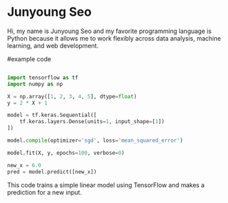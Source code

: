 # Junyoung Seo

Hi, my name is Junyoung Seo and my favorite programming language is Python because it allows me to work flexibly across data analysis, machine learning, and web development.


#example code

```python

import tensorflow as tf
import numpy as np

X = np.array([1, 2, 3, 4, 5], dtype=float)
y = 2 * X + 1

model = tf.keras.Sequential([
    tf.keras.layers.Dense(units=1, input_shape=[1])
])

model.compile(optimizer='sgd', loss='mean_squared_error')

model.fit(X, y, epochs=100, verbose=0)

new_x = 6.0
pred = model.predict([new_x])
```


This code trains a simple linear model using TensorFlow and makes a prediction for a new input.
